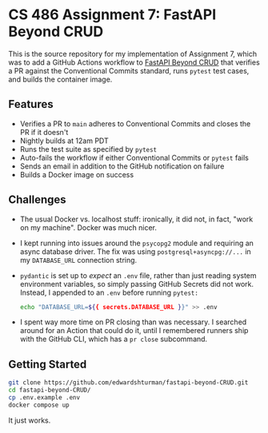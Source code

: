 # CS 486 Assignment 7: FastAPI Beyond CRUD

This is the source repository for my implementation of Assignment 7, which was to add a GitHub Actions workflow to [FastAPI Beyond CRUD](https://github.com/jod35/fastapi-beyond-CRUD) that verifies a PR against the Conventional Commits standard, runs `pytest` test cases, and builds the container image.

## Features

- Verifies a PR to `main` adheres to Conventional Commits and closes the PR if it doesn't
- Nightly builds at 12am PDT
- Runs the test suite as specified by `pytest`
- Auto-fails the workflow if either Conventional Commits or `pytest` fails
- Sends an email in addition to the GitHub notification on failure
- Builds a Docker image on success

## Challenges

- The usual Docker vs. localhost stuff: ironically, it did not, in fact, "work on my machine". Docker was much nicer.
- I kept running into issues around the `psycopg2` module and requiring an async database driver. The fix was using `postgresql+asyncpg://...` in my `DATABASE_URL` connection string.
- `pydantic` is set up to *expect* an `.env` file, rather than just reading system environment variables, so simply passing GitHub Secrets did not work. Instead, I appended to an `.env` before running `pytest:`

    ```bash
    echo "DATABASE_URL=${{ secrets.DATABASE_URL }}" >> .env
    ```

- I spent way more time on PR closing than was necessary. I searched around for an Action that could do it, until I remembered runners ship with the GitHub CLI, which has a `pr close` subcommand.

## Getting Started

```bash
git clone https://github.com/edwardshturman/fastapi-beyond-CRUD.git
cd fastapi-beyond-CRUD/
cp .env.example .env
docker compose up
```

It just works.
